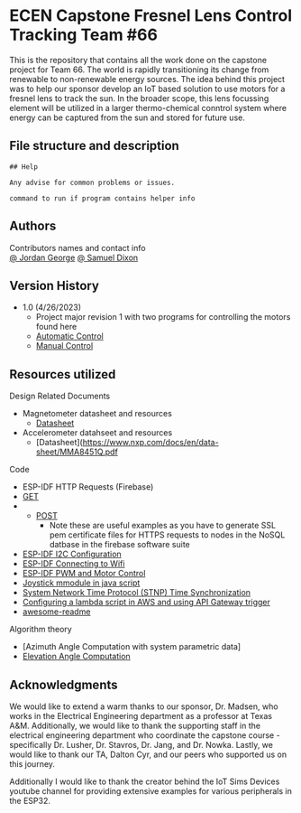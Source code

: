 # ECEN Capstone Fresnel Lens Control Tracking Team #66

This is the repository that contains all the work done on the capstone project for Team 66.
The world is rapidly transitioning its change from renewable to non-renewable energy sources.
The idea behind this project was to help our sponsor develop an IoT based solution to use motors
for a fresnel lens to track the sun. In the broader scope, this lens focussing element will be 
utilized in a larger thermo-chemical conntrol system where energy can be captured from the sun 
and stored for future use.

## File structure and description

```
## Help

Any advise for common problems or issues.

command to run if program contains helper info
```

## Authors

Contributors names and contact info  
[@ Jordan George](jgeorge5@tamu.edu)
[@ Samuel Dixon](samueldixon@tamu.edu)

## Version History

* 1.0 (4/26/2023)
    * Project major revision 1 with two programs for controlling the motors found here
    *    [Automatic Control]()
    *    [Manual Control]()


## Resources utilized

Design Related Documents
* Magnetometer datasheet and resources
   * [Datasheet](https://www.espruino.com/files/MMC5603NJ.pdf)
* Accelerometer datahseet and resources
   * [Datasheet](https://www.nxp.com/docs/en/data-sheet/MMA8451Q.pdf

Code
* ESP-IDF HTTP Requests (Firebase)
*  [GET](https://www.youtube.com/watch?v=8uBIBfUBCt8)
*  * [POST](https://www.youtube.com/watch?v=99McYBmKcTw)
     * Note these are useful examples as you have to generate SSL pem certificate files for HTTPS requests to nodes in the NoSQL datbase in the firebase              software suite
* [ESP-IDF I2C Configuration]()
* [ESP-IDF Connecting to Wifi](https://www.youtube.com/@simsiotdevices6219)
* [ESP-IDF PWM and Motor Control](https://docs.espressif.com/projects/esp-idf/en/latest/esp32/api-reference/peripherals/mcpwm.html)
* [Joystick mmodule in java script](https://github.com/bobboteck/JoyStick)
* [System Network Time Protocol (STNP) Time Synchronization](https://techtutorialsx.com/2021/09/01/esp32-system-time-and-sntp/)
* [Configuring a lambda script in AWS and using API Gateway trigger](https://docs.aws.amazon.com/lambda/latest/dg/services-apigateway.html)
* [awesome-readme](https://github.com/matiassingers/awesome-readme)

Algorithm theory
* [Azimuth Angle Computation with system parametric data]
* [Elevation Angle Computation](https://www.cuemath.com/trigonometry/angle-of-elevation/)


## Acknowledgments
We would like to extend a warm thanks to our sponsor, Dr. Madsen, who works in the Electrical Engineering 
department as a professor at Texas A&M. Additionally, we would like to thank the supporting staff in the
electrical engineering department who coordinate the capstone course - specifically Dr. Lusher, Dr. Stavros,
Dr. Jang, and Dr. Nowka. Lastly, we would like to thank our TA, Dalton Cyr, and our peers who supported us on 
this journey. 

Additionally I would like to thank the creator behind the IoT Sims Devices youtube channel for providing extensive examples for various peripherals in the ESP32.

